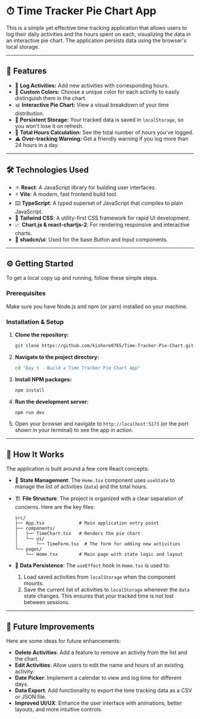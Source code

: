 # ⏱ Time Tracker Pie Chart App 

This is a simple yet effective time tracking application that allows users to log their daily activities and the hours spent on each, visualizing the data in an interactive pie chart. The application persists data using the browser's local storage.

---

## 🚀 Features

- 📝 **Log Activities:** Add new activities with corresponding hours.
- 🎨 **Custom Colors:** Choose a unique color for each activity to easily distinguish them in the chart.
- 📊 **Interactive Pie Chart:** View a visual breakdown of your time distribution.
- 💾 **Persistent Storage:** Your tracked data is saved in `localStorage`, so you won't lose it on refresh.
- 🧮 **Total Hours Calculation:** See the total number of hours you've logged.
- ⚠️ **Over-tracking Warning:** Get a friendly warning if you log more than 24 hours in a day.

---

## 🛠️ Technologies Used

- ⚛️ **React**: A JavaScript library for building user interfaces.
- ⚡ **Vite**: A modern, fast frontend build tool.
- ⌨️ **TypeScript**: A typed superset of JavaScript that compiles to plain JavaScript.
- 💨 **Tailwind CSS**: A utility-first CSS framework for rapid UI development.
- 📈 **Chart.js & react-chartjs-2**: For rendering responsive and interactive charts.
- 🧩 **shadcn/ui**: Used for the base Button and Input components.

---

## ⚙️ Getting Started

To get a local copy up and running, follow these simple steps.

### Prerequisites

Make sure you have Node.js and npm (or yarn) installed on your machine.

### Installation & Setup

1.  **Clone the repository:**
    ```bash
    git clone https://github.com/kishore0765/Time-Tracker-Pie-Chart.git
    ```

2.  **Navigate to the project directory:**
    ```bash
    cd "Day 3 - Build a Time Tracker Pie Chart App"
    ```

3.  **Install NPM packages:**
    ```bash
    npm install
    ```

4.  **Run the development server:**
    ```bash
    npm run dev
    ```

5.  Open your browser and navigate to `http://localhost:5173` (or the port shown in your terminal) to see the app in action.

---

## 🔧 How It Works

The application is built around a few core React concepts:

-   🧠 **State Management**: The `Home.tsx` component uses `useState` to manage the list of activities (`data`) and the total hours.

-   🏗️ **File Structure**: The project is organized with a clear separation of concerns. Here are the key files:
    ```
    src/
    ├── App.tsx             # Main application entry point
    ├── components/
    │   ├── TimeChart.tsx   # Renders the pie chart
    │   └── ui/
    │       └── TimeForm.tsx  # The form for adding new activities
    └── pages/
        └── Home.tsx        # Main page with state logic and layout
    ```

-   💾 **Data Persistence**: The `useEffect` hook in `Home.tsx` is used to:
    1.  Load saved activities from `localStorage` when the component mounts.
    2.  Save the current list of activities to `localStorage` whenever the `data` state changes. This ensures that your tracked time is not lost between sessions.

---

## 🌟 Future Improvements

Here are some ideas for future enhancements:

-   **Delete Activities**: Add a feature to remove an activity from the list and the chart.
-   **Edit Activities**: Allow users to edit the name and hours of an existing activity.
-   **Date Picker**: Implement a calendar to view and log time for different days.
-   **Data Export**: Add functionality to export the time tracking data as a CSV or JSON file.
-   **Improved UI/UX**: Enhance the user interface with animations, better layouts, and more intuitive controls.
